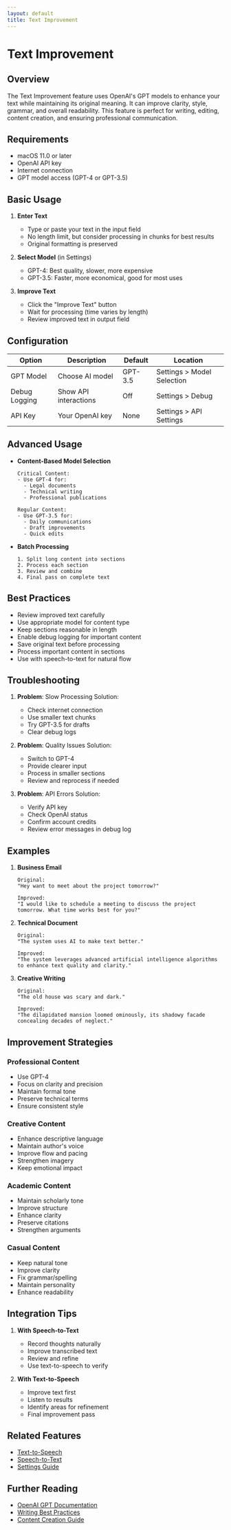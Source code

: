 ```yaml
---
layout: default
title: Text Improvement
---
```


# Text Improvement

## Overview
The Text Improvement feature uses OpenAI's GPT models to enhance your text while maintaining its original meaning. It can improve clarity, style, grammar, and overall readability. This feature is perfect for writing, editing, content creation, and ensuring professional communication.

## Requirements
- macOS 11.0 or later
- OpenAI API key
- Internet connection
- GPT model access (GPT-4 or GPT-3.5)

## Basic Usage
1. **Enter Text**
   - Type or paste your text in the input field
   - No length limit, but consider processing in chunks for best results
   - Original formatting is preserved

2. **Select Model** (in Settings)
   - GPT-4: Best quality, slower, more expensive
   - GPT-3.5: Faster, more economical, good for most uses

3. **Improve Text**
   - Click the "Improve Text" button
   - Wait for processing (time varies by length)
   - Review improved text in output field

## Configuration
| Option | Description | Default | Location |
|--------|-------------|---------|-----------|
| GPT Model | Choose AI model | GPT-3.5 | Settings > Model Selection |
| Debug Logging | Show API interactions | Off | Settings > Debug |
| API Key | Your OpenAI key | None | Settings > API Settings |

## Advanced Usage
- **Content-Based Model Selection**
  ```
  Critical Content:
  - Use GPT-4 for:
    - Legal documents
    - Technical writing
    - Professional publications
  
  Regular Content:
  - Use GPT-3.5 for:
    - Daily communications
    - Draft improvements
    - Quick edits
  ```

- **Batch Processing**
  ```
  1. Split long content into sections
  2. Process each section
  3. Review and combine
  4. Final pass on complete text
  ```

## Best Practices
- Review improved text carefully
- Use appropriate model for content type
- Keep sections reasonable in length
- Enable debug logging for important content
- Save original text before processing
- Process important content in sections
- Use with speech-to-text for natural flow

## Troubleshooting
1. **Problem**: Slow Processing
   Solution:
   - Check internet connection
   - Use smaller text chunks
   - Try GPT-3.5 for drafts
   - Clear debug logs

2. **Problem**: Quality Issues
   Solution:
   - Switch to GPT-4
   - Provide clearer input
   - Process in smaller sections
   - Review and reprocess if needed

3. **Problem**: API Errors
   Solution:
   - Verify API key
   - Check OpenAI status
   - Confirm account credits
   - Review error messages in debug log

## Examples
1. **Business Email**
   ```
   Original:
   "Hey want to meet about the project tomorrow?"

   Improved:
   "I would like to schedule a meeting to discuss the project tomorrow. What time works best for you?"
   ```

2. **Technical Document**
   ```
   Original:
   "The system uses AI to make text better."

   Improved:
   "The system leverages advanced artificial intelligence algorithms to enhance text quality and clarity."
   ```

3. **Creative Writing**
   ```
   Original:
   "The old house was scary and dark."

   Improved:
   "The dilapidated mansion loomed ominously, its shadowy facade concealing decades of neglect."
   ```

## Improvement Strategies

### Professional Content
- Use GPT-4
- Focus on clarity and precision
- Maintain formal tone
- Preserve technical terms
- Ensure consistent style

### Creative Content
- Enhance descriptive language
- Maintain author's voice
- Improve flow and pacing
- Strengthen imagery
- Keep emotional impact

### Academic Content
- Maintain scholarly tone
- Improve structure
- Enhance clarity
- Preserve citations
- Strengthen arguments

### Casual Content
- Keep natural tone
- Improve clarity
- Fix grammar/spelling
- Maintain personality
- Enhance readability

## Integration Tips
1. **With Speech-to-Text**
   - Record thoughts naturally
   - Improve transcribed text
   - Review and refine
   - Use text-to-speech to verify

2. **With Text-to-Speech**
   - Improve text first
   - Listen to results
   - Identify areas for refinement
   - Final improvement pass

## Related Features
- [Text-to-Speech](text-to-speech.md)
- [Speech-to-Text](speech-to-text.md)
- [Settings Guide](settings.md)

## Further Reading
- [OpenAI GPT Documentation](https://platform.openai.com/docs/guides/gpt)
- [Writing Best Practices](../advanced-usage.md#writing-best-practices)
- [Content Creation Guide](../advanced-usage.md#content-creation) 